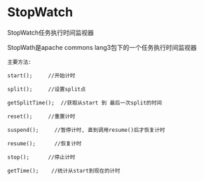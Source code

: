 # StopWatch
StopWatch任务执行时间监视器

   StopWath是apache commons lang3包下的一个任务执行时间监视器

    

    主要方法:

    start();     //开始计时

    split();     //设置split点

    getSplitTime();  //获取从start 到 最后一次split的时间

    reset();     //重置计时

    suspend();     //暂停计时, 直到调用resume()后才恢复计时

    resume();      //恢复计时

    stop();      //停止计时

    getTime();    //统计从start到现在的计时